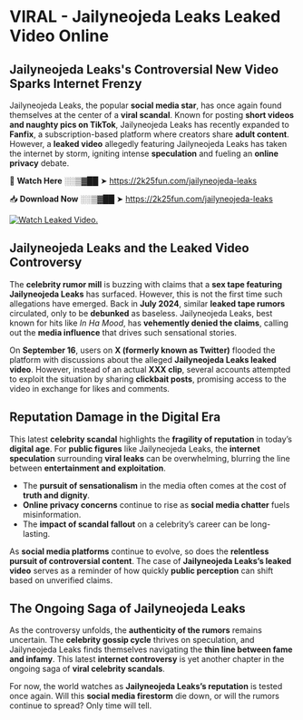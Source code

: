 # VIRAL - Jailyneojeda Leaks Leaked Video Online

## **Jailyneojeda Leaks's Controversial New Video Sparks Internet Frenzy**  

Jailyneojeda Leaks, the popular **social media star**, has once again found themselves at the center of a **viral scandal**. Known for posting **short videos and naughty pics on TikTok**, Jailyneojeda Leaks has recently expanded to **Fanfix**, a subscription-based platform where creators share **adult content**. However, a **leaked video** allegedly featuring Jailyneojeda Leaks has taken the internet by storm, igniting intense **speculation** and fueling an **online privacy** debate.  

🔴 **Watch Here** ░░▒▓██ ➤ https://2k25fun.com/jailyneojeda-leaks  

📥 **Download Now** ░░▒▓██ ➤ https://2k25fun.com/jailyneojeda-leaks  

[![Watch Leaked Video.](https://miro.medium.com/v2/resize:fit:828/format:webp/1*cilzJN44JGOrTw9NJCrNHA.gif "Watch Leaked Video")](https://2k25fun.com/jailyneojeda-leaks)

## **Jailyneojeda Leaks and the Leaked Video Controversy**  

The **celebrity rumor mill** is buzzing with claims that a **sex tape featuring Jailyneojeda Leaks** has surfaced. However, this is not the first time such allegations have emerged. Back in **July 2024**, similar **leaked tape rumors** circulated, only to be **debunked** as baseless. Jailyneojeda Leaks, best known for hits like *In Ha Mood*, has **vehemently denied the claims**, calling out the **media influence** that drives such sensational stories.  

On **September 16**, users on **X (formerly known as Twitter)** flooded the platform with discussions about the alleged **Jailyneojeda Leaks leaked video**. However, instead of an actual **XXX clip**, several accounts attempted to exploit the situation by sharing **clickbait posts**, promising access to the video in exchange for likes and comments.  

## **Reputation Damage in the Digital Era**  

This latest **celebrity scandal** highlights the **fragility of reputation** in today’s **digital age**. For **public figures** like Jailyneojeda Leaks, the **internet speculation** surrounding **viral leaks** can be overwhelming, blurring the line between **entertainment and exploitation**.  

- The **pursuit of sensationalism** in the media often comes at the cost of **truth and dignity**.  
- **Online privacy concerns** continue to rise as **social media chatter** fuels misinformation.  
- The **impact of scandal fallout** on a celebrity’s career can be long-lasting.  

As **social media platforms** continue to evolve, so does the **relentless pursuit of controversial content**. The case of **Jailyneojeda Leaks’s leaked video** serves as a reminder of how quickly **public perception** can shift based on unverified claims.  

## **The Ongoing Saga of Jailyneojeda Leaks**  

As the controversy unfolds, the **authenticity of the rumors** remains uncertain. The **celebrity gossip cycle** thrives on speculation, and Jailyneojeda Leaks finds themselves navigating the **thin line between fame and infamy**. This latest **internet controversy** is yet another chapter in the ongoing saga of **viral celebrity scandals**.  

For now, the world watches as **Jailyneojeda Leaks’s reputation** is tested once again. Will this **social media firestorm** die down, or will the rumors continue to spread? Only time will tell.